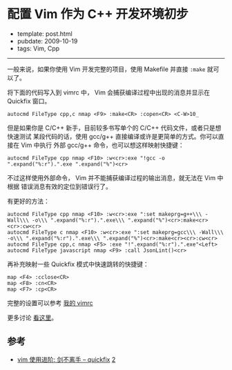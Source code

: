 
# 配置 Vim 作为 C++ 开发环境初步

- template: post.html
- pubdate: 2009-10-19
- tags: Vim, Cpp

----

一般来说，如果你使用 Vim 开发完整的项目，使用 Makefile 并直接 `:make` 就可以了。

将下面的代码写入到 vimrc 中， Vim 会捕获编译过程中出现的消息并显示在 Quickfix 窗口。

```
autocmd FileType cpp,c nmap <F9> :make<CR> :copen<CR> <C-W>10_
```

但是如果你是 C/C++ 新手，目前较多书写单个的 C/C++ 代码文件，或者只是想快速测试
某段代码的话，使用 gcc/g++ 直接编译或许是更简单的方式。你可以直接在 Vim 中执行
外部 gcc/g++ 命令，也可以想这样映射快捷键：

```
autocmd FileType cpp nmap <F10> :w<cr>:exe "!gcc -o ".expand("%:r").".exe ".expand("%")<cr>
```

不过这样使用外部命令， Vim 并不能捕获编译过程的输出消息，就无法在 Vim 中根据
错误消息有效的定位到错误行了。

有更好的方法：

```
autocmd FileType cpp nmap <F10> :w<cr>:exe ":set makeprg=g++\\\ -Wall\\\ -o\\\ ".expand("%:r").".exe\\\ ".expand("%")<cr>:make<cr><cr>:cw<cr>
autocmd FileType c nmap <F10> :w<cr>:exe ":set makeprg=gcc\\\ -Wall\\\ -o\\\ ".expand("%:r").".exe\\\ ".expand("%")<cr>:make<cr><cr>:cw<cr>
autocmd FileType cpp,c nmap <F5> :exe "!".expand("%:r").".exe"<Left>
autocmd FileType javascript nmap <F9> :call JsonLint()<cr>
```

再补充映射一些 Quickfix 模式中快速跳转的快捷键：

```
map <F4> :cclose<CR>
map <F8> :cn<CR>
map <F7> :cp<CR>
```

完整的设置可以参考 [我的 vimrc](http://hotoo.googlecode.com/svn/trunk/vim/_vimrc)

更多讨论 [看这里](https://groups.google.com/group/vim-cn/browse_thread/thread/79652cb66297881f)。

## 参考

* [vim 使用进阶: 剑不离手 – quickfix](http://easwy.com/blog/archives/advanced-vim-skills-quickfix-mode/)
    [2](http://blog.zdnet.com.cn/html/30/422230-2881199.html)

